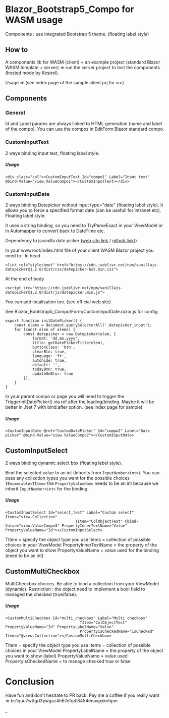 # Blazor_Bootstrap5_Compo for WASM usage

Components : use integrated Bootstrap 5 theme. (floating label style)

## How to

A components lib for WASM (client) + an example project (standard Blazor WASM template + server) => run the server project to test the components (hosted mode by Kestrel).

Usage => (see index page of the sample client prj for src)

## Components

### General

Id and Label params are always linked to HTML generation (name and label of the compo).
You can use the compos in EditForm Blazor standard compo.

### CustomInputText

2 ways binding input text, floating label style.

##### Usage

```
<div class="col"><CustomInputText Id="compo1" Label="Input text" @bind-Value="view.ValueCompo1"></CustomInputText></div>
```

### CustomInputDate

2 ways binding Datepicker without input type="date" (floating label style). It allows you to force a specified format date (can be usefull for intranet etc). Floating label style.

It uses a string binding, so you need to TryParseExact in your ViewModel or in Automapper to convert back to DateTime etc.

Dependency to jsvanilla date picker ([web site link](https://mymth.github.io/vanillajs-datepicker/) / [github link](https://github.com/Jberivera/vanilla-datepicker)))

In your wwwroot/index.html file of your client WASM Blazor project you need to :
In head

```
<link rel="stylesheet" href="https://cdn.jsdelivr.net/npm/vanillajs-datepicker@1.2.0/dist/css/datepicker-bs5.min.css">
```

At the end of body

```
<script src="https://cdn.jsdelivr.net/npm/vanillajs-datepicker@1.2.0/dist/js/datepicker.min.js">
```

You can add localisation too. (see official web site)

See Blazor_Bootstrap5_Compo/Form/CustomInputDate.razor.js for config

```
export function initDatePicker() {
    const elems = document.querySelectorAll('.datepicker_input');
    for (const elem of elems) {
        const datepicker = new Datepicker(elem, {
            format: 'dd.mm.yyyy',
            title: getDatePickerTitle(elem),
            buttonClass: 'btn',
            clearBtn: true,
            language: 'fr',
            autohide: true,
            default: '',
            todayBtn: true,
            updateOnBlur: true
        });
    }
}
```

In your parent compo or page you will need to trigger the TriggerInitDatePicker() via ref after the loading/binding. Maybe it will be better in .Net 7 with bind:after option. (see index page for sample)

##### Usage

```
<CustomInputDate @ref="CustomDatePicker" Id="compo2" Label="Date picker" @bind-Value="view.ValueCompo2"></CustomInputDate>
```

## CustomInputSelect

2 ways binding dynamic select box (floating label style).

Bind the selected value to an int (Inherits from `InputNumber<int>`).
You can pass any collection types you want for the possible choices `IEnumerable<TItem>` the `PropertyValueName` needs to be an int because we inherit `InputNumber<int>` for the binding.

##### Usage

```
<CustomInputSelect Id="select_test" Label="Custom select" Items="view.Collection"
                               TItem="ColObjectTest" @bind-Value="view.ValueCompo3" PropertyInnerTextName="Value" PropertyValueName="Id"></CustomInputSelect>
```

TItem = specify the object type you use
Items = collection of possible choices in your ViewModel
PropertyInnerTextName = the property of the object you want to show
PropertyValueName = value used for the binding (need to be an int)

## CustomMultiCheckbox

MultiCheckbox choices.
Be able to bind a collection from your ViewModel (dynamic). Restriction : the object need to implement a bool field to managed the checked (true/false).

##### Usage

```
<CustomMultiCheckbox Id="multi_checkbox" Label="Multi checkbox"
                                 TItem="ColObjectTest" PropertyValueName="Id" PropertyLabelName="Value"
                                 PropertyIsCheckedName="IsChecked" Items="@view.Collection"></CustomMultiCheckbox>
```

TItem = specify the object type you use
Items = collection of possible choices in your ViewModel
PropertyLabelName = the property of the object you want to show (label)
PropertyValueName = value used
PropertyIsCheckedName = to manage checked true or false

# Conclusion

Have fun and don't hesitate to PR back. Pay me a coffee if you really want => bc1quu7wttgd3ywgaz4h67efqdl8454enavpxkvhpm

_

